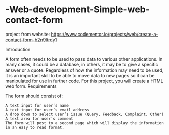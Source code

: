 # -Web-development-Simple-web-contact-form
project from website: https://www.codementor.io/projects/web/create-a-contact-form-b2n9ltrdy1

Introduction

A form often needs to be used to pass data to various other applications. In many cases, it could be a database, in others, it may be to give a specific answer or a quote. Regardless of how the information may need to be used, it is an important skill to be able to move data to new pages so it can be manipulated for use in further code. For this project, you will create a HTML web form.
Requirements

The form should consist of:

    A text input for user’s name
    A text input for user’s email address
    A drop down to select user’s issue (Query, Feedback, Complaint, Other)
    A text area for user’s comment
    The form will post to a second page which will display the information in an easy to read format.
